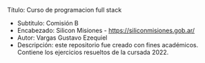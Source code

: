 Título: Curso de programacion full stack
- Subtitulo: Comisión B
- Encabezado: Silicon Misiones - https://siliconmisiones.gob.ar/
- Autor: Vargas Gustavo Ezequiel
- Descripción: este repositorio fue creado con fines académicos. Contiene
los ejercicios resueltos de la cursada 2022.
